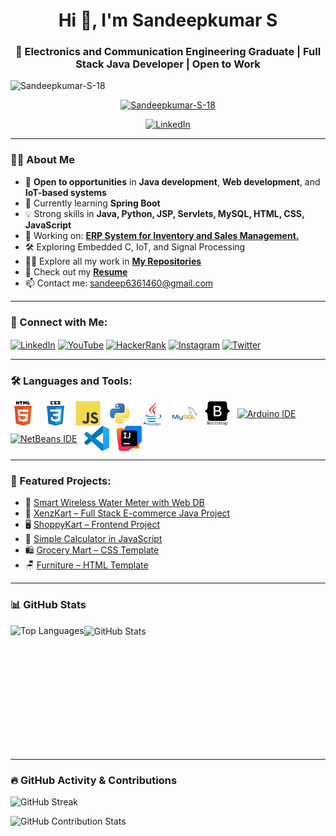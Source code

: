 <h1 align="center">Hi 👋, I'm Sandeepkumar S</h1> 

<h3 align="center">🚀 Electronics and Communication Engineering Graduate | Full Stack Java Developer | Open to Work</h3>

<p align="left"> 
  <img src="https://komarev.com/ghpvc/?username=Sandeepkumar-S-18&label=Profile%20views&color=0e75b6&style=flat" alt="Sandeepkumar-S-18" /> 
</p>

<p align="center"> 
  <a href="https://github.com/ryo-ma/github-profile-trophy"><img src="https://github-profile-trophy.vercel.app/?username=Sandeepkumar-S-18" alt="Sandeepkumar-S-18" /></a> 
</p>

<p align="center">
  <a href="https://linkedin.com/in/sandeepku-s" target="blank"><img src="https://img.shields.io/badge/LinkedIn-Connect-blue?style=for-the-badge&logo=linkedin" alt="LinkedIn" /></a>
</p>

---

### 👨‍💻 About Me  
- 🎯 **Open to opportunities** in **Java development**, **Web development**, and **IoT-based systems**
- 🌱 Currently learning **Spring Boot**
- 💡 Strong skills in **Java, Python, JSP, Servlets, MySQL, HTML, CSS, JavaScript**
- 🔭 Working on: [**ERP System for Inventory and Sales Management.**](https://github.com/Sandeepkumar-S-18/ERP-System-for-Inventory-and-Sales-Management)
- 🛠️ Exploring Embedded C, IoT, and Signal Processing
- 👨‍💻 Explore all my work in **[My Repositories](https://github.com/Sandeepkumar-S-18?tab=repositories)**
- 📄 Check out my **[Resume](Images/Sandeep_Resume.pdf)**  
- 📫 Contact me: [sandeep6361460@gmail.com](mailto:sandeep6361460@gmail.com)

---

### 🔗 Connect with Me:

<div align="left">
<a href="https://linkedin.com/in/sandeepku-s" target="blank"><img align="center" src="https://raw.githubusercontent.com/rahuldkjain/github-profile-readme-generator/master/src/images/icons/Social/linked-in-alt.svg" alt="LinkedIn" height="30" width="40" /></a>
<a href="https://www.youtube.com/@s_a_n_d_e_p___" target="blank"><img align="center" src="https://raw.githubusercontent.com/rahuldkjain/github-profile-readme-generator/master/src/images/icons/Social/youtube.svg" alt="YouTube" height="30" width="40" /></a>
<a href="https://www.hackerrank.com/profile/sandeep6361460" target="blank"><img align="center" src="https://raw.githubusercontent.com/rahuldkjain/github-profile-readme-generator/master/src/images/icons/Social/hackerrank.svg" alt="HackerRank" height="30" width="40" /></a>
<a href="https://instagram.com/s_a_n_d_e_p___" target="blank"><img align="center" src="https://raw.githubusercontent.com/rahuldkjain/github-profile-readme-generator/master/src/images/icons/Social/instagram.svg" alt="Instagram" height="30" width="40" /></a>
<a href="https://twitter.com/s_a_n_d_e_p___" target="blank"><img align="center" src="https://raw.githubusercontent.com/rahuldkjain/github-profile-readme-generator/master/src/images/icons/Social/twitter.svg" alt="Twitter" height="30" width="40" /></a>
</div>

---

### 🛠️ Languages and Tools:

<div align="left">
  <a href="#"><img align="center" src="https://raw.githubusercontent.com/devicons/devicon/master/icons/html5/html5-original-wordmark.svg" alt="HTML5" height="40" width="40" /></a>&nbsp;&nbsp;
  <a href="#"><img align="center" src="https://raw.githubusercontent.com/devicons/devicon/master/icons/css3/css3-original-wordmark.svg" alt="CSS3" height="40" width="40" /></a>&nbsp;&nbsp;
  <a href="#"><img align="center" src="https://raw.githubusercontent.com/devicons/devicon/master/icons/javascript/javascript-original.svg" alt="JavaScript" height="40" width="40" /></a>&nbsp;&nbsp;
  <a href="#"><img align="center" src="https://raw.githubusercontent.com/devicons/devicon/master/icons/python/python-original.svg" alt="Python" height="40" width="40" /></a>&nbsp;&nbsp;
  <a href="#"><img align="center" src="https://raw.githubusercontent.com/devicons/devicon/master/icons/java/java-original.svg" alt="Java" height="40" width="40" /></a>&nbsp;&nbsp;
  <a href="#"><img align="center" src="https://raw.githubusercontent.com/devicons/devicon/master/icons/mysql/mysql-original-wordmark.svg" alt="MySQL" height="40" width="40" /></a>&nbsp;&nbsp;
  <a href="#"><img align="center" src="Images/Bootstrap img.png" alt="Bootstrap" height="40" width="40" /></a>&nbsp;&nbsp;
  <a href="#"><img align="center" src="https://cdn.worldvectorlogo.com/logos/arduino-1.svg" alt="Arduino IDE" height="40" width="40" /></a>&nbsp;&nbsp;
  <a href="#"><img align="center" src="https://upload.wikimedia.org/wikipedia/commons/9/98/Apache_NetBeans_Logo.svg" alt="NetBeans IDE" height="40" width="40" /></a>&nbsp;&nbsp;
  <a href="#"><img align="center" src="https://raw.githubusercontent.com/devicons/devicon/master/icons/vscode/vscode-original.svg" alt="Visual Studio Code" height="40" width="40" /></a>&nbsp;&nbsp;
  <a href="#"><img align="center" src="https://raw.githubusercontent.com/devicons/devicon/master/icons/intellij/intellij-original.svg" alt="IntelliJ IDEA" height="40" width="40" /></a>
</div>

---

### 🌟 Featured Projects:

- 🔧 [Smart Wireless Water Meter with Web DB](https://github.com/Sandeepkumar-S-18/Smart_wireless_water_meter_with_Web_DB)
- 🛒 [XenzKart – Full Stack E-commerce Java Project](https://github.com/Sandeepkumar-S-18/XenzKart--Full-stack-project)
- 🖥️ [ShoppyKart – Frontend Project](https://github.com/Sandeepkumar-S-18/ShoppyKart-template)
- 🧮 [Simple Calculator in JavaScript](https://github.com/Sandeepkumar-S-18/Calculator)
- 🛍️ [Grocery Mart – CSS Template](https://github.com/Sandeepkumar-S-18/Grocery_Mart___CSS-Template)
- 🪑 [Furniture – HTML Template](https://github.com/Sandeepkumar-S-18/HTML-Furniture_templete)

---

### 📊 GitHub Stats

<p>
  <img align="left" src="https://github-readme-stats-sigma-five.vercel.app/api/top-langs?username=Sandeepkumar-S-18&show_icons=true&locale=en&layout=compact&cache_seconds=3600" alt="Top Languages" height="200" />
</p>

<p>
  <img align="center" src="https://github-readme-stats-sigma-five.vercel.app/api?username=Sandeepkumar-S-18&show_icons=true&locale=en&cache_seconds=3600" alt="GitHub Stats" height="200" />
</p>

<div style="clear: both;"></div>

---

### 🔥 GitHub Activity & Contributions

<p>
  <img src="https://nirzak-streak-stats.vercel.app/?user=Sandeepkumar-S-18&theme=default_repocard&hide_border=false" alt="GitHub Streak" />
</p>

<p>
  <img src="https://github-contributor-stats.vercel.app/api?username=Sandeepkumar-S-18&limit=5&theme=dark&combine_all_yearly_contributions=true" alt="GitHub Contribution Stats" />
</p>

